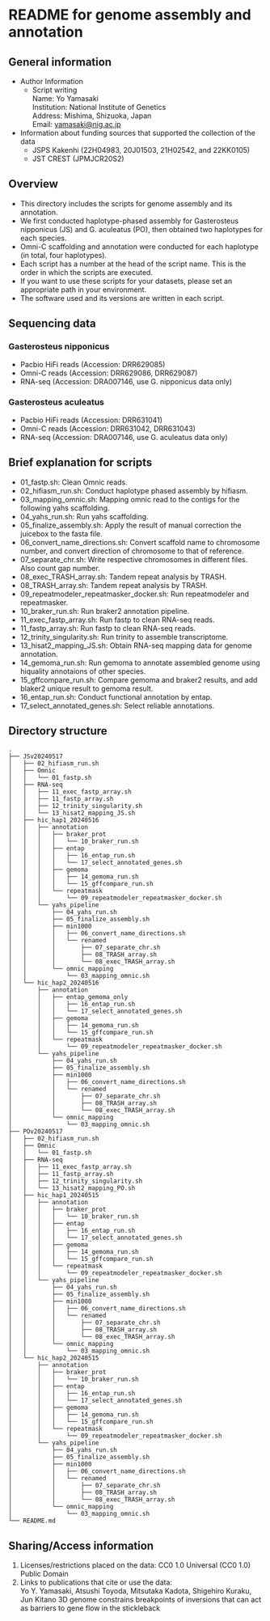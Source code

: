 # README for genome assembly and annotation

## General information
- Author Information
  - Script writing\
    Name: Yo Yamasaki\
    Institution: National Institute of Genetics\
    Address: Mishima, Shizuoka, Japan\
    Email: [yamasaki@nig.ac.jp](mailto:yamasaki@nig.ac.jp)
- Information about funding sources that supported the collection of the data
    - JSPS Kakenhi (22H04983, 20J01503, 21H02542, and 22KK0105)
    - JST CREST (JPMJCR20S2)
    
## Overview
- This directory includes the scripts for genome assembly and its annotation.
- We first conducted haplotype-phased assembly for Gasterosteus nipponicus (JS) and G. aculeatus (PO), then obtained two haplotypes for each species.
- Omni-C scaffolding and annotation were conducted for each haplotype (in total, four haplotypes).
- Each script has a number at the head of the script name. This is the order in which the scripts are executed.
- If you want to use these scripts for your datasets, please set an appropriate path in your environment.
- The software used and its versions are written in each script.

## Sequencing data
### Gasterosteus nipponicus
- Pacbio HiFi reads (Accession: DRR629085)
- Omni-C reads (Accession: DRR629086, DRR629087)
- RNA-seq (Accession: DRA007146, use G. nipponicus data only)

### Gasterosteus aculeatus
- Pacbio HiFi reads (Accession: DRR631041)
- Omni-C reads (Accession: DRR631042, DRR631043)
- RNA-seq (Accession: DRA007146, use G. aculeatus data only)

## Brief explanation for scripts
- 01_fastp.sh: Clean Omnic reads.
- 02_hifiasm_run.sh: Conduct haplotype phased assembly by hifiasm.
- 03_mapping_omnic.sh: Mapping omnic read to the contigs for the following yahs scaffolding.
- 04_yahs_run.sh: Run yahs scaffolding.
- 05_finalize_assembly.sh: Apply the result of manual correction the juicebox to the fasta file.
- 06_convert_name_directions.sh: Convert scaffold name to chromosome number, and convert direction of chromosome to that of reference.
- 07_separate_chr.sh: Write respective chromosomes in different files. Also count gap number.
- 08_exec_TRASH_array.sh: Tandem repeat analysis by TRASH.
- 08_TRASH_array.sh: Tandem repeat analysis by TRASH.
- 09_repeatmodeler_repeatmasker_docker.sh: Run repeatmodeler and repeatmasker.
- 10_braker_run.sh: Run braker2 annotation pipeline.
- 11_exec_fastp_array.sh: Run fastp to clean RNA-seq reads.
- 11_fastp_array.sh: Run fastp to clean RNA-seq reads.
- 12_trinity_singularity.sh: Run trinity to assemble transcriptome.
- 13_hisat2_mapping_JS.sh: Obtain RNA-seq mapping data for genome annotation.
- 14_gemoma_run.sh: Run gemoma to annotate assembled genome using hiquality annotaions of other species.
- 15_gffcompare_run.sh: Compare gemoma and braker2 results, and add blaker2 unique result to gemoma result.
- 16_entap_run.sh: Conduct functional annotation by entap.
- 17_select_annotated_genes.sh: Select reliable annotations.

## Directory structure
```
.
├── JSv20240517
│   ├── 02_hifiasm_run.sh
│   ├── Omnic
│   │   └── 01_fastp.sh
│   ├── RNA-seq
│   │   ├── 11_exec_fastp_array.sh
│   │   ├── 11_fastp_array.sh
│   │   ├── 12_trinity_singularity.sh
│   │   └── 13_hisat2_mapping_JS.sh
│   ├── hic_hap1_20240516
│   │   ├── annotation
│   │   │   ├── braker_prot
│   │   │   │   └── 10_braker_run.sh
│   │   │   ├── entap
│   │   │   │   ├── 16_entap_run.sh
│   │   │   │   └── 17_select_annotated_genes.sh
│   │   │   ├── gemoma
│   │   │   │   ├── 14_gemoma_run.sh
│   │   │   │   └── 15_gffcompare_run.sh
│   │   │   └── repeatmask
│   │   │       └── 09_repeatmodeler_repeatmasker_docker.sh
│   │   └── yahs_pipeline
│   │       ├── 04_yahs_run.sh
│   │       ├── 05_finalize_assembly.sh
│   │       ├── min1000
│   │       │   ├── 06_convert_name_directions.sh
│   │       │   └── renamed
│   │       │       ├── 07_separate_chr.sh
│   │       │       ├── 08_TRASH_array.sh
│   │       │       └── 08_exec_TRASH_array.sh
│   │       └── omnic_mapping
│   │           └── 03_mapping_omnic.sh
│   └── hic_hap2_20240516
│       ├── annotation
│       │   ├── entap_gemoma_only
│       │   │   ├── 16_entap_run.sh
│       │   │   └── 17_select_annotated_genes.sh
│       │   ├── gemoma
│       │   │   ├── 14_gemoma_run.sh
│       │   │   └── 15_gffcompare_run.sh
│       │   └── repeatmask
│       │       └── 09_repeatmodeler_repeatmasker_docker.sh
│       └── yahs_pipeline
│           ├── 04_yahs_run.sh
│           ├── 05_finalize_assembly.sh
│           ├── min1000
│           │   ├── 06_convert_name_directions.sh
│           │   └── renamed
│           │       ├── 07_separate_chr.sh
│           │       ├── 08_TRASH_array.sh
│           │       └── 08_exec_TRASH_array.sh
│           └── omnic_mapping
│               └── 03_mapping_omnic.sh
├── POv20240517
│   ├── 02_hifiasm_run.sh
│   ├── Omnic
│   │   └── 01_fastp.sh
│   ├── RNA-seq
│   │   ├── 11_exec_fastp_array.sh
│   │   ├── 11_fastp_array.sh
│   │   ├── 12_trinity_singularity.sh
│   │   └── 13_hisat2_mapping_PO.sh
│   ├── hic_hap1_20240515
│   │   ├── annotation
│   │   │   ├── braker_prot
│   │   │   │   └── 10_braker_run.sh
│   │   │   ├── entap
│   │   │   │   ├── 16_entap_run.sh
│   │   │   │   └── 17_select_annotated_genes.sh
│   │   │   ├── gemoma
│   │   │   │   ├── 14_gemoma_run.sh
│   │   │   │   └── 15_gffcompare_run.sh
│   │   │   └── repeatmask
│   │   │       └── 09_repeatmodeler_repeatmasker_docker.sh
│   │   └── yahs_pipeline
│   │       ├── 04_yahs_run.sh
│   │       ├── 05_finalize_assembly.sh
│   │       ├── min1000
│   │       │   ├── 06_convert_name_directions.sh
│   │       │   └── renamed
│   │       │       ├── 07_separate_chr.sh
│   │       │       ├── 08_TRASH_array.sh
│   │       │       └── 08_exec_TRASH_array.sh
│   │       └── omnic_mapping
│   │           └── 03_mapping_omnic.sh
│   └── hic_hap2_20240515
│       ├── annotation
│       │   ├── braker_prot
│       │   │   └── 10_braker_run.sh
│       │   ├── entap
│       │   │   ├── 16_entap_run.sh
│       │   │   └── 17_select_annotated_genes.sh
│       │   ├── gemoma
│       │   │   ├── 14_gemoma_run.sh
│       │   │   └── 15_gffcompare_run.sh
│       │   └── repeatmask
│       │       └── 09_repeatmodeler_repeatmasker_docker.sh
│       └── yahs_pipeline
│           ├── 04_yahs_run.sh
│           ├── 05_finalize_assembly.sh
│           ├── min1000
│           │   ├── 06_convert_name_directions.sh
│           │   └── renamed
│           │       ├── 07_separate_chr.sh
│           │       ├── 08_TRASH_array.sh
│           │       └── 08_exec_TRASH_array.sh
│           └── omnic_mapping
│               └── 03_mapping_omnic.sh
└── README.md
```
## Sharing/Access information

1. Licenses/restrictions placed on the data: CC0 1.0 Universal (CC0 1.0) Public Domain
2. Links to publications that cite or use the data:\
   Yo Y. Yamasaki, Atsushi Toyoda, Mitsutaka Kadota, Shigehiro Kuraku, Jun Kitano
   3D genome constrains breakpoints of inversions that can act as barriers to gene flow in the stickleback
